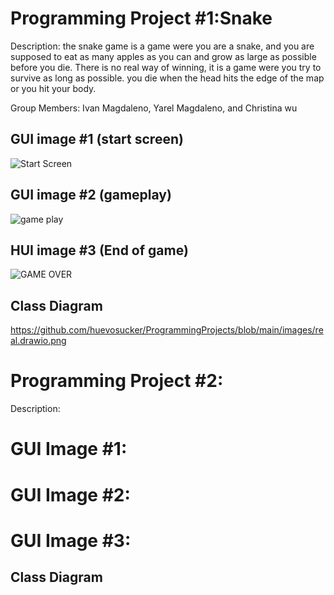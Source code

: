 # Programming Project #1:Snake
Description: the snake game is a game were you are a snake, and you are supposed to eat as many apples as you can and grow as large as possible before you die. There is no real way of winning, it is a game were you try to survive as long as possible. you die when the head hits the edge of the map or you hit your body. 

Group Members: Ivan Magdaleno, Yarel Magdaleno, and Christina wu

## GUI image #1 (start screen)

![Start Screen](https://user-images.githubusercontent.com/101122303/160923828-c9264bb0-e39b-4501-9aa9-c648c66a8d34.png)


## GUI image #2 (gameplay)

![game play](https://user-images.githubusercontent.com/101122303/160923973-b1a0a45f-0841-4779-9909-dedb48474927.png)


## HUI image #3 (End of game)
![GAME OVER](https://user-images.githubusercontent.com/101122303/160924129-cdf307d2-ec82-4a63-a0a8-413bea71c43d.png)

## Class Diagram
https://github.com/huevosucker/ProgrammingProjects/blob/main/images/real.drawio.png
# Programming Project #2:
Description: 

# GUI Image #1:
# GUI Image #2:
# GUI Image #3:

## Class Diagram
